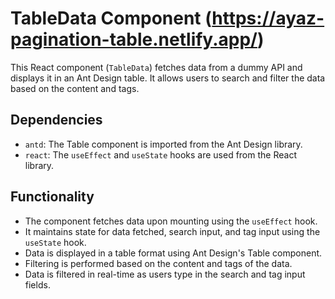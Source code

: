 # TableData Component (https://ayaz-pagination-table.netlify.app/)

This React component (`TableData`) fetches data from a dummy API and displays it in an Ant Design table. It allows users to search and filter the data based on the content and tags.

## Dependencies

- `antd`: The Table component is imported from the Ant Design library.
- `react`: The `useEffect` and `useState` hooks are used from the React library.


## Functionality

- The component fetches data upon mounting using the `useEffect` hook.
- It maintains state for data fetched, search input, and tag input using the `useState` hook.
- Data is displayed in a table format using Ant Design's Table component.
- Filtering is performed based on the content and tags of the data.
- Data is filtered in real-time as users type in the search and tag input fields.


